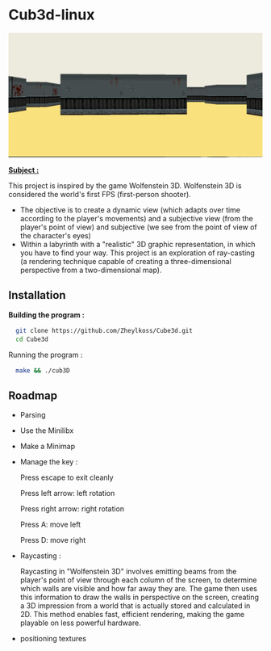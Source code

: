 # Cub3d-linux

![Cub3d presentation](image.png)

[**Subject :**](https://cdn.intra.42.fr/pdf/pdf/105492/fr.subject.pdf)

This project is inspired by the game Wolfenstein 3D. Wolfenstein 3D is considered the world's first FPS (first-person shooter).


- The objective is to create a dynamic view (which adapts over time according to the player's movements) and a subjective view (from the player's point of view) and subjective (we see from the point of view of the character's eyes)
- Within a labyrinth with a "realistic" 3D graphic representation, in which you have to find your way.
This project is an exploration of ray-casting (a rendering technique capable of creating a three-dimensional perspective from a two-dimensional map).

## Installation

**Building the program :**

```bash
  git clone https://github.com/Zheylkoss/Cube3d.git
  cd Cube3d
```

Running the program :

```bash
  make && ./cub3D
```


    
## Roadmap

- Parsing

- Use the Minilibx

- Make a Minimap

- Manage the key :
    
    Press escape to exit cleanly 

    Press left arrow: left rotation

    Press right arrow: right rotation

    Press A: move left

    Press D: move right

- Raycasting :

    Raycasting in "Wolfenstein 3D" involves emitting beams from the player's point of view through each column of the screen, to determine which walls are visible and how far away they are. The game then uses this information to draw the walls in perspective on the screen, creating a 3D impression from a world that is actually stored and calculated in 2D. This method enables fast, efficient rendering, making the game playable on less powerful hardware.


- positioning textures
